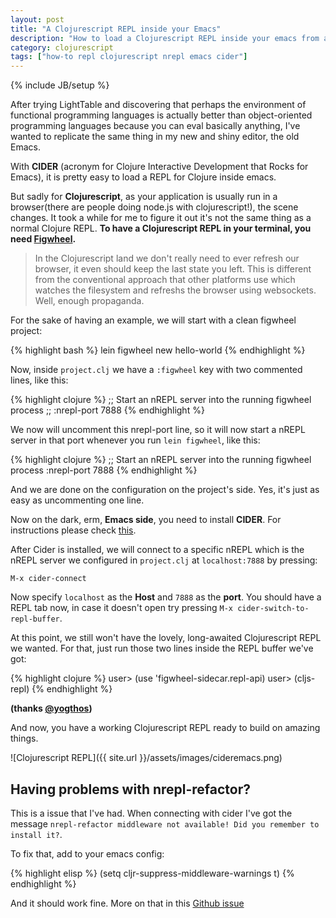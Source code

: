 ```yaml
---
layout: post
title: "A Clojurescript REPL inside your Emacs"
description: "How to load a Clojurescript REPL inside your emacs from a lein project using CIDER."
category: clojurescript
tags: ["how-to repl clojurescript nrepl emacs cider"]
---
```

{% include JB/setup %}

After trying LightTable and discovering that perhaps the environment of functional programming languages is actually better than object-oriented programming languages because you can eval basically anything, I've wanted to replicate the same thing in my new and shiny editor, the old Emacs.

With **CIDER** (acronym for Clojure Interactive Development that Rocks for Emacs), it is pretty easy to load a REPL for Clojure inside emacs.

But sadly for **Clojurescript**, as your application is usually run in a browser(there are people doing node.js with clojurescript!), the scene changes. It took a while for me to figure it out it's not the same thing as a normal Clojure REPL. __To have a Clojurescript REPL in your terminal, you need [Figwheel](https://github.com/bhauman/lein-figwheel).__

> In the Clojurescript land we don't really need to ever refresh our browser, it even should keep the last state you left. This is different from the conventional approach that other platforms use which watches the filesystem and refreshs the browser using websockets. Well, enough propaganda.

For the sake of having an example, we will start with a clean figwheel project:

{% highlight bash %}
lein figwheel new hello-world
{% endhighlight %}

Now, inside `project.clj` we have a `:figwheel` key with two commented lines, like this:

{% highlight clojure %}
;; Start an nREPL server into the running figwheel process
;; :nrepl-port 7888
{% endhighlight %}

We now will uncomment this nrepl-port line, so it will now start a nREPL server in that port whenever you run `lein figwheel`, like this:

{% highlight clojure %}
;; Start an nREPL server into the running figwheel process
:nrepl-port 7888
{% endhighlight %}

And we are done on the configuration on the project's side. Yes, it's just as easy as uncommenting one line.

Now on the dark, erm, **Emacs side**, you need to install **CIDER**. For instructions please check [this](https://github.com/clojure-emacs/cider#installation).

After Cider is installed, we will connect to a specific nREPL which is the nREPL server we configured in `project.clj` at `localhost:7888` by pressing:

``M-x cider-connect``

Now specify `localhost` as the __Host__ and `7888` as the __port__. You should have a REPL tab now, in case it doesn't open try pressing ``M-x cider-switch-to-repl-buffer``.

At this point, we still won't have the lovely, long-awaited Clojurescript REPL we wanted. For that, just run those two lines inside the REPL buffer we've got:

{% highlight clojure %}
user> (use 'figwheel-sidecar.repl-api)
user> (cljs-repl)
{% endhighlight %}

__(thanks [@yogthos](http://yogthos.net/posts/2015-06-16-Figwheel-nREPL.html))__

And now, you have a working Clojurescript REPL ready to build on amazing things.

![Clojurescript REPL]({{ site.url }}/assets/images/cideremacs.png)

## Having problems with nrepl-refactor?

This is a issue that I've had. When connecting with cider I've got the message `nrepl-refactor middleware not available! Did you remember to install it?`.

To fix that, add to your emacs config:

{% highlight elisp %}
(setq cljr-suppress-middleware-warnings t)
{% endhighlight %}

And it should work fine. More on that in this [Github issue](https://github.com/clojure-emacs/cider/issues/1140)

